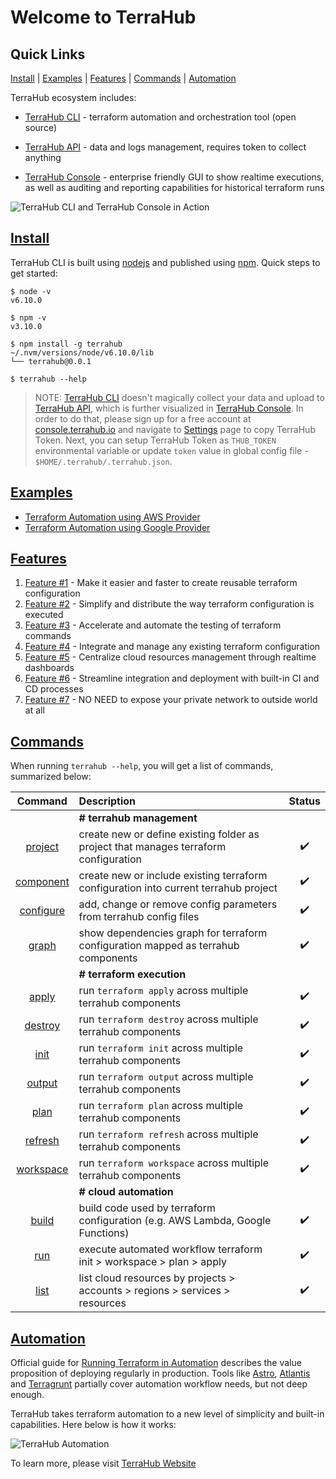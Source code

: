 # Welcome to TerraHub

## Quick Links

[Install](#install) | [Examples](#examples) | [Features](#features) | [Commands](#commands) | [Automation](#automation)

TerraHub ecosystem includes:

* [TerraHub CLI](https://www.npmjs.com/package/terrahub) -
  terraform automation and orchestration tool \(open source\)

* [TerraHub API](https://www.terrahub.io/api) -
  data and logs management, requires token to collect anything

* [TerraHub Console](https://console.terrahub.io) -
  enterprise friendly GUI to show realtime executions, as well as
  auditing and reporting capabilities for historical terraform runs

![TerraHub CLI and TerraHub Console in Action](https://raw.githubusercontent.com/TerraHubCorp/terrahub/dev/docs/images/terrahub-in-action.gif "TerraHub CLI and TerraHub Console in Action")


## [Install](https://github.com/TerraHubCorp/terrahub/blob/master/docs/install.md)

TerraHub CLI is built using [nodejs](https://nodejs.org) and published using [npm](https://www.npmjs.com). Quick steps to get started:

```shell
$ node -v
v6.10.0

$ npm -v
v3.10.0

$ npm install -g terrahub
~/.nvm/versions/node/v6.10.0/lib
└── terrahub@0.0.1

$ terrahub --help
```

> NOTE: [TerraHub CLI](https://www.npmjs.com/package/terrahub) doesn't magically collect your data and upload to [TerraHub API](https://www.terrahub.io), which is further visualized in [TerraHub Console](https://console.terrahub.io). In order to do that, please sign up for a free account at [console.terrahub.io](https://console.terrahub.io) and navigate to [Settings](https://console.terrahub.io/settings) page to copy TerraHub Token. Next, you can setup TerraHub Token as `THUB_TOKEN` environmental variable or update `token` value in global config file - `$HOME/.terrahub/.terrahub.json`.


## [Examples](https://github.com/TerraHubCorp/terrahub/blob/master/docs/examples.md)

* [Terraform Automation using AWS Provider](https://github.com/TerraHubCorp/demo-terraform-automation-aws)
* [Terraform Automation using Google Provider](https://github.com/TerraHubCorp/demo-terraform-automation-google)


## [Features](https://github.com/TerraHubCorp/terrahub/blob/master/docs/features.md)

1. [Feature \#1](https://github.com/TerraHubCorp/terrahub/blob/master/docs/features/features1.md) -
    Make it easier and faster to create reusable terraform configuration
2. [Feature \#2](https://github.com/TerraHubCorp/terrahub/blob/master/docs/features/features2.md) -
    Simplify and distribute the way terraform configuration is executed
3. [Feature \#3](https://github.com/TerraHubCorp/terrahub/blob/master/docs/features/features3.md) -
    Accelerate and automate the testing of terraform commands
4. [Feature \#4](https://github.com/TerraHubCorp/terrahub/blob/master/docs/features/features4.md) -
    Integrate and manage any existing terraform configuration
5. [Feature \#5](https://github.com/TerraHubCorp/terrahub/blob/master/docs/features/features5.md) -
    Centralize cloud resources management through realtime dashboards
6. [Feature \#6](https://github.com/TerraHubCorp/terrahub/blob/master/docs/features/features6.md) -
    Streamline integration and deployment with built-in CI and CD processes
7. [Feature \#7](https://github.com/TerraHubCorp/terrahub/blob/master/docs/features/features7.md) -
    NO NEED to expose your private network to outside world at all


## [Commands](https://github.com/TerraHubCorp/terrahub/blob/master/docs/commands.md)

When running `terrahub --help`, you will get a list of commands, summarized below:

| Command | Description | Status |
| :---:   | :---        | :---:  |
|| **\# terrahub management** ||
| [project](https://github.com/TerraHubCorp/terrahub/blob/master/docs/commands/project.md) | create new or define existing folder as project that manages terraform configuration | :heavy_check_mark: |
| [component](https://github.com/TerraHubCorp/terrahub/blob/master/docs/commands/component.md) | create new or include existing terraform configuration into current terrahub project | :heavy_check_mark: |
| [configure](https://github.com/TerraHubCorp/terrahub/blob/master/docs/commands/configure.md) | add, change or remove config parameters from terrahub config files | :heavy_check_mark: |
| [graph](https://github.com/TerraHubCorp/terrahub/blob/master/docs/commands/graph.md) | show dependencies graph for terraform configuration mapped as terrahub components | :heavy_check_mark: |
|| **\# terraform execution** ||
| [apply](https://github.com/TerraHubCorp/terrahub/blob/master/docs/commands/apply.md) | run `terraform apply` across multiple terrahub components | :heavy_check_mark: |
| [destroy](https://github.com/TerraHubCorp/terrahub/blob/master/docs/commands/destroy.md) | run `terraform destroy` across multiple terrahub components | :heavy_check_mark: |
| [init](https://github.com/TerraHubCorp/terrahub/blob/master/docs/commands/init.md) | run `terraform init` across multiple terrahub components | :heavy_check_mark: |
| [output](https://github.com/TerraHubCorp/terrahub/blob/master/docs/commands/output.md) | run `terraform output` across multiple terrahub components | :heavy_check_mark: |
| [plan](https://github.com/TerraHubCorp/terrahub/blob/master/docs/commands/plan.md) | run `terraform plan` across multiple terrahub components | :heavy_check_mark: |
| [refresh](https://github.com/TerraHubCorp/terrahub/blob/master/docs/commands/refresh.md) | run `terraform refresh` across multiple terrahub components | :heavy_check_mark: |
| [workspace](https://github.com/TerraHubCorp/terrahub/blob/master/docs/commands/workspace.md) | run `terraform workspace` across multiple terrahub components | :heavy_check_mark: |
|| **\# cloud automation** ||
| [build](https://github.com/TerraHubCorp/terrahub/blob/master/docs/commands/build.md) | build code used by terraform configuration (e.g. AWS Lambda, Google Functions) | :heavy_check_mark: |
| [run](https://github.com/TerraHubCorp/terrahub/blob/master/docs/commands/run.md) | execute automated workflow terraform init > workspace > plan > apply | :heavy_check_mark: |
| [list](https://github.com/TerraHubCorp/terrahub/blob/master/docs/commands/list.md) | list cloud resources by projects > accounts > regions > services > resources | :heavy_check_mark: |


## [Automation](https://github.com/TerraHubCorp/terrahub/blob/master/docs/automation.md)

Official guide for [Running Terraform in Automation](https://terraform.io/guides/running-terraform-in-automation.html) describes the value proposition of deploying regularly in production. Tools like [Astro](https://github.com/uber/astro), [Atlantis](https://github.com/runatlantis/atlantis) and [Terragrunt](https://github.com/gruntwork-io/terragrunt) partially cover automation workflow needs, but not deep enough.

TerraHub takes terraform automation to a new level of simplicity and built-in capabilities. Here below is how it works:

![TerraHub Automation](https://raw.githubusercontent.com/TerraHubCorp/terrahub/dev/docs/images/terrahub-automation.png "TerraHub Automation")

To learn more, please visit [TerraHub Website](https://www.terrahub.io/how-it-works)
